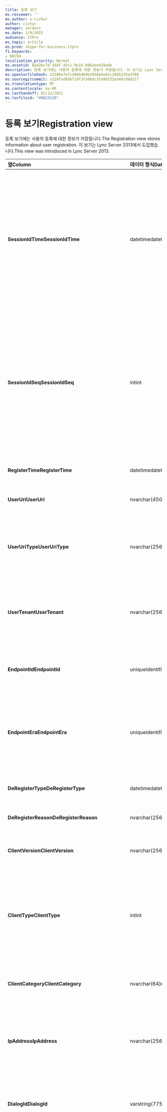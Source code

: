 ```yaml
---
title: 등록 보기
ms.reviewer: ''
ms.author: v-cichur
author: cichur
manager: serdars
ms.date: 3/9/2015
audience: ITPro
ms.topic: article
ms.prod: skype-for-business-itpro
f1.keywords:
- NOCSH
localization_priority: Normal
ms.assetid: 8a42bc7d-3d4f-43c1-9e15-89b2ee419ade
description: 등록 보기에는 사용자 등록에 대한 정보가 저장됩니다. 이 보기는 Lync Server 2013에서 도입했습니다.
ms.openlocfilehash: 12508e7efcd96bdb9e3956b4e62c1065235a3f60
ms.sourcegitcommit: c528fad9db719f3fa96dc3fa99332a349cd9d317
ms.translationtype: MT
ms.contentlocale: ko-KR
ms.lasthandoff: 01/12/2021
ms.locfileid: "49823128"
---
```

# <a name="registration-view"></a><span data-ttu-id="6bc8e-104">등록 보기</span><span class="sxs-lookup"><span data-stu-id="6bc8e-104">Registration view</span></span>
 
<span data-ttu-id="6bc8e-105">등록 보기에는 사용자 등록에 대한 정보가 저장됩니다.</span><span class="sxs-lookup"><span data-stu-id="6bc8e-105">The Registration view stores information about user registration.</span></span> <span data-ttu-id="6bc8e-106">이 보기는 Lync Server 2013에서 도입했습니다.</span><span class="sxs-lookup"><span data-stu-id="6bc8e-106">This view was introduced in Lync Server 2013.</span></span>
  
|<span data-ttu-id="6bc8e-107">**열**</span><span class="sxs-lookup"><span data-stu-id="6bc8e-107">**Column**</span></span>|<span data-ttu-id="6bc8e-108">**데이터 형식**</span><span class="sxs-lookup"><span data-stu-id="6bc8e-108">**Data Type**</span></span>|<span data-ttu-id="6bc8e-109">**세부 정보**</span><span class="sxs-lookup"><span data-stu-id="6bc8e-109">**Details**</span></span>|
|:-----|:-----|:-----|
|<span data-ttu-id="6bc8e-110">**SessionIdTime**</span><span class="sxs-lookup"><span data-stu-id="6bc8e-110">**SessionIdTime**</span></span> <br/> |<span data-ttu-id="6bc8e-111">datetime</span><span class="sxs-lookup"><span data-stu-id="6bc8e-111">datetime</span></span>  <br/> |<span data-ttu-id="6bc8e-112">세션 요청 시간입니다.</span><span class="sxs-lookup"><span data-stu-id="6bc8e-112">Time of session request.</span></span> <span data-ttu-id="6bc8e-113">SessionIdSeq와 함께 회의 세션을 고유하게 식별하기 위해 사용됩니다.</span><span class="sxs-lookup"><span data-stu-id="6bc8e-113">Used in conjunction with SessionIdSeq to uniquely identify a session.</span></span> <span data-ttu-id="6bc8e-114">자세한 내용은 [비즈니스용 Skype 서버 2015의 Dialogs](dialogs.md) 테이블을 참조하세요.</span><span class="sxs-lookup"><span data-stu-id="6bc8e-114">See the [Dialogs table in Skype for Business Server 2015](dialogs.md) for more information.</span></span> <br/> |
|<span data-ttu-id="6bc8e-115">**SessionIdSeq**</span><span class="sxs-lookup"><span data-stu-id="6bc8e-115">**SessionIdSeq**</span></span> <br/> |<span data-ttu-id="6bc8e-116">int</span><span class="sxs-lookup"><span data-stu-id="6bc8e-116">int</span></span>  <br/> |<span data-ttu-id="6bc8e-117">세션을 식별하기 위한 ID 번호입니다.</span><span class="sxs-lookup"><span data-stu-id="6bc8e-117">ID number to identify the session.</span></span> <span data-ttu-id="6bc8e-118">SessionIdTime과 함께 세션을 고유하게 식별하기 위해 사용됩니다.</span><span class="sxs-lookup"><span data-stu-id="6bc8e-118">Used in conjunction with SessionIdTime to uniquely identify a session.</span></span> <span data-ttu-id="6bc8e-119">자세한 내용은 [비즈니스용 Skype 서버 2015의 Dialogs](dialogs.md) 테이블을 참조하세요.</span><span class="sxs-lookup"><span data-stu-id="6bc8e-119">See the [Dialogs table in Skype for Business Server 2015](dialogs.md) for more information.</span></span> <br/> |
|<span data-ttu-id="6bc8e-120">**RegisterTime**</span><span class="sxs-lookup"><span data-stu-id="6bc8e-120">**RegisterTime**</span></span> <br/> |<span data-ttu-id="6bc8e-121">datetime</span><span class="sxs-lookup"><span data-stu-id="6bc8e-121">datetime</span></span>  <br/> |<span data-ttu-id="6bc8e-122">등록이 발생한 시간입니다.</span><span class="sxs-lookup"><span data-stu-id="6bc8e-122">Time at which registration occurred.</span></span>  <br/> |
|<span data-ttu-id="6bc8e-123">**UserUri**</span><span class="sxs-lookup"><span data-stu-id="6bc8e-123">**UserUri**</span></span> <br/> |<span data-ttu-id="6bc8e-124">nvarchar(450)</span><span class="sxs-lookup"><span data-stu-id="6bc8e-124">nvarchar(450)</span></span>  <br/> |<span data-ttu-id="6bc8e-125">등록한 사용자의 URI입니다.</span><span class="sxs-lookup"><span data-stu-id="6bc8e-125">URI of the user who registered.</span></span>  <br/> |
|<span data-ttu-id="6bc8e-126">**UserUriType**</span><span class="sxs-lookup"><span data-stu-id="6bc8e-126">**UserUriType**</span></span> <br/> |<span data-ttu-id="6bc8e-127">nvarchar(256)</span><span class="sxs-lookup"><span data-stu-id="6bc8e-127">nvarchar(256)</span></span>  <br/> |<span data-ttu-id="6bc8e-128">등록한 사용자 URI의 유형입니다.</span><span class="sxs-lookup"><span data-stu-id="6bc8e-128">Type of URI of the user who registered.</span></span> <span data-ttu-id="6bc8e-129">자세한 내용은 [UriTypes 테이블을](uritypes.md) 참조하세요.</span><span class="sxs-lookup"><span data-stu-id="6bc8e-129">See the [UriTypes table](uritypes.md) for more information.</span></span> <br/> |
|<span data-ttu-id="6bc8e-130">**UserTenant**</span><span class="sxs-lookup"><span data-stu-id="6bc8e-130">**UserTenant**</span></span> <br/> |<span data-ttu-id="6bc8e-131">nvarchar(256)</span><span class="sxs-lookup"><span data-stu-id="6bc8e-131">nvarchar(256)</span></span>  <br/> |<span data-ttu-id="6bc8e-132">등록한 사용자의 테넌트입니다.</span><span class="sxs-lookup"><span data-stu-id="6bc8e-132">Tenant of the user who registered.</span></span> <span data-ttu-id="6bc8e-133">자세한 내용은 [Tenants 테이블을](tenants.md) 참조하세요.</span><span class="sxs-lookup"><span data-stu-id="6bc8e-133">See the [Tenants table](tenants.md) for more information.</span></span> <br/> |
|<span data-ttu-id="6bc8e-134">**EndpointId**</span><span class="sxs-lookup"><span data-stu-id="6bc8e-134">**EndpointId**</span></span> <br/> |<span data-ttu-id="6bc8e-135">uniqueidentifier</span><span class="sxs-lookup"><span data-stu-id="6bc8e-135">uniqueidentifier</span></span>  <br/> |<span data-ttu-id="6bc8e-136">등록한 사용자의 끝점에 대한 고유 식별자입니다.</span><span class="sxs-lookup"><span data-stu-id="6bc8e-136">Unique identifier of the endpoint of the user registered with.</span></span>  <br/> |
|<span data-ttu-id="6bc8e-137">**EndpointEra**</span><span class="sxs-lookup"><span data-stu-id="6bc8e-137">**EndpointEra**</span></span> <br/> |<span data-ttu-id="6bc8e-138">uniqueidentifier</span><span class="sxs-lookup"><span data-stu-id="6bc8e-138">uniqueidentifier</span></span>  <br/> |<span data-ttu-id="6bc8e-139">동일 사용자 및 동일 끝점이 포함된 등록을 구분하는 데 사용되는 고유 식별자입니다.</span><span class="sxs-lookup"><span data-stu-id="6bc8e-139">Unique identifier used to differentiate registrations that involve the same user and the same endpoint.</span></span>  <br/> |
|<span data-ttu-id="6bc8e-140">**DeRegisterType**</span><span class="sxs-lookup"><span data-stu-id="6bc8e-140">**DeRegisterType**</span></span> <br/> |<span data-ttu-id="6bc8e-141">datetime</span><span class="sxs-lookup"><span data-stu-id="6bc8e-141">datetime</span></span>  <br/> |<span data-ttu-id="6bc8e-142">등록 취소가 발생한 시간입니다.</span><span class="sxs-lookup"><span data-stu-id="6bc8e-142">Time at which deregistration occurred.</span></span>  <br/> |
|<span data-ttu-id="6bc8e-143">**DeRegisterReason**</span><span class="sxs-lookup"><span data-stu-id="6bc8e-143">**DeRegisterReason**</span></span> <br/> |<span data-ttu-id="6bc8e-144">nvarchar(256)</span><span class="sxs-lookup"><span data-stu-id="6bc8e-144">nvarchar(256)</span></span>  <br/> |<span data-ttu-id="6bc8e-145">등록 취소에 대한 이유입니다.</span><span class="sxs-lookup"><span data-stu-id="6bc8e-145">Reason for deregistration.</span></span>  <br/> |
|<span data-ttu-id="6bc8e-146">**ClientVersion**</span><span class="sxs-lookup"><span data-stu-id="6bc8e-146">**ClientVersion**</span></span> <br/> |<span data-ttu-id="6bc8e-147">nvarchar(256)</span><span class="sxs-lookup"><span data-stu-id="6bc8e-147">nvarchar(256)</span></span>  <br/> |<span data-ttu-id="6bc8e-148">등록한 사용자가 사용한 클라이언트 버전입니다.</span><span class="sxs-lookup"><span data-stu-id="6bc8e-148">Version of client used by the user who registered.</span></span>  <br/> |
|<span data-ttu-id="6bc8e-149">**ClientType**</span><span class="sxs-lookup"><span data-stu-id="6bc8e-149">**ClientType**</span></span> <br/> |<span data-ttu-id="6bc8e-150">int</span><span class="sxs-lookup"><span data-stu-id="6bc8e-150">int</span></span>  <br/> |<span data-ttu-id="6bc8e-151">등록한 사용자가 사용한 클라이언트입니다.</span><span class="sxs-lookup"><span data-stu-id="6bc8e-151">Client used by the user who registered.</span></span> <span data-ttu-id="6bc8e-152">자세한 내용은 [UserAgentDef](useragentdef.md) 테이블을 참조합니다.</span><span class="sxs-lookup"><span data-stu-id="6bc8e-152">See the [UserAgentDef table](useragentdef.md) for more details.</span></span> <br/> |
|<span data-ttu-id="6bc8e-153">**ClientCategory**</span><span class="sxs-lookup"><span data-stu-id="6bc8e-153">**ClientCategory**</span></span> <br/> |<span data-ttu-id="6bc8e-154">nvarchar(64)</span><span class="sxs-lookup"><span data-stu-id="6bc8e-154">nvarchar(64)</span></span>  <br/> |<span data-ttu-id="6bc8e-155">등록한 사용자가 사용한 클라이언트의 범주입니다.</span><span class="sxs-lookup"><span data-stu-id="6bc8e-155">Category of the client used by the user who registered.</span></span>  <br/> |
|<span data-ttu-id="6bc8e-156">**IpAddress**</span><span class="sxs-lookup"><span data-stu-id="6bc8e-156">**IpAddress**</span></span> <br/> |<span data-ttu-id="6bc8e-157">nvarchar(256)</span><span class="sxs-lookup"><span data-stu-id="6bc8e-157">nvarchar(256)</span></span>  <br/> |<span data-ttu-id="6bc8e-158">사용자가 등록한 IP 주소입니다.</span><span class="sxs-lookup"><span data-stu-id="6bc8e-158">IP Address the user registered with.</span></span> <span data-ttu-id="6bc8e-159">IPv4 또는 IPv6 주소일 수 있습니다.</span><span class="sxs-lookup"><span data-stu-id="6bc8e-159">This may be an IPv4 or IPv6 address.</span></span>  <br/> |
|<span data-ttu-id="6bc8e-160">**DialogId**</span><span class="sxs-lookup"><span data-stu-id="6bc8e-160">**DialogId**</span></span> <br/> |<span data-ttu-id="6bc8e-161">varstring(775)</span><span class="sxs-lookup"><span data-stu-id="6bc8e-161">varstring(775)</span></span>  <br/> |<span data-ttu-id="6bc8e-p109">SIP 대화 ID입니다. 형식은 다음과 같습니다.</span><span class="sxs-lookup"><span data-stu-id="6bc8e-p109">SIP dialog ID. The format of the is:</span></span>  <br/> <span data-ttu-id="6bc8e-164">dialog;from-tag;to-tag</span><span class="sxs-lookup"><span data-stu-id="6bc8e-164">dialog;from-tag;to-tag</span></span>  <br/> |
|<span data-ttu-id="6bc8e-165">**ResponseCode**</span><span class="sxs-lookup"><span data-stu-id="6bc8e-165">**ResponseCode**</span></span> <br/> |<span data-ttu-id="6bc8e-166">int</span><span class="sxs-lookup"><span data-stu-id="6bc8e-166">int</span></span>  <br/> |<span data-ttu-id="6bc8e-p110">세션 초대에 대한 SIP 응답 코드입니다. 이 필드는 일반적으로 세션에서 초기 INVITE 메시지로부터 생성된 데이터로 채워집니다. INVITE 메시지가 없으면 첫 번째 관련 SIP 메시지(BYE, CANCEL, MESSAGE 또는 INFO)의 날짜 및 시간이 필드에 채워집니다.</span><span class="sxs-lookup"><span data-stu-id="6bc8e-p110">SIP response code to the session invitation. This field is typically populated by data generated from the initial INVITE message in the session. If there is no INVITE message then the field is populated with the date and time of the first relevant SIP message (BYE, CANCEL, MESSAGE, or INFO).</span></span>  <br/> |
|<span data-ttu-id="6bc8e-170">**DiagnosticId**</span><span class="sxs-lookup"><span data-stu-id="6bc8e-170">**DiagnosticId**</span></span> <br/> |<span data-ttu-id="6bc8e-171">int</span><span class="sxs-lookup"><span data-stu-id="6bc8e-171">int</span></span>  <br/> |<span data-ttu-id="6bc8e-172">SIP 헤더에서 캡처된 진단 ID입니다.</span><span class="sxs-lookup"><span data-stu-id="6bc8e-172">Diagnostic ID captured from SIP header.</span></span>  <br/> |
|<span data-ttu-id="6bc8e-173">**등록자**</span><span class="sxs-lookup"><span data-stu-id="6bc8e-173">**Registrar**</span></span> <br/> |<span data-ttu-id="6bc8e-174">nvarchar(256)</span><span class="sxs-lookup"><span data-stu-id="6bc8e-174">nvarchar(256)</span></span>  <br/> |<span data-ttu-id="6bc8e-175">등록자의 FQDN입니다.</span><span class="sxs-lookup"><span data-stu-id="6bc8e-175">FQDN of the Registrar.</span></span>  <br/> |
|<span data-ttu-id="6bc8e-176">**풀**</span><span class="sxs-lookup"><span data-stu-id="6bc8e-176">**Pool**</span></span> <br/> |<span data-ttu-id="6bc8e-177">nvarchar(256)</span><span class="sxs-lookup"><span data-stu-id="6bc8e-177">nvarchar(256)</span></span>  <br/> |<span data-ttu-id="6bc8e-178">세션에 대해 데이터를 캡처한 풀의 FQDN입니다.</span><span class="sxs-lookup"><span data-stu-id="6bc8e-178">FQDN of the pool that captured the data for the session.</span></span>  <br/> |
|<span data-ttu-id="6bc8e-179">**EdgeServer**</span><span class="sxs-lookup"><span data-stu-id="6bc8e-179">**EdgeServer**</span></span> <br/> |<span data-ttu-id="6bc8e-180">nvarchar(256)</span><span class="sxs-lookup"><span data-stu-id="6bc8e-180">nvarchar(256)</span></span>  <br/> |<span data-ttu-id="6bc8e-181">등록한 사용자가 사용한 에지 서버의 FQDN입니다.</span><span class="sxs-lookup"><span data-stu-id="6bc8e-181">FQDN of the Edge Server used by the user who registered.</span></span>  <br/> |
|<span data-ttu-id="6bc8e-182">**IsInternal**</span><span class="sxs-lookup"><span data-stu-id="6bc8e-182">**IsInternal**</span></span> <br/> |<span data-ttu-id="6bc8e-183">bit</span><span class="sxs-lookup"><span data-stu-id="6bc8e-183">bit</span></span>  <br/> |<span data-ttu-id="6bc8e-184">사용자가 내부 네트워크에서 로그온했는지 여부를 나타냅니다.</span><span class="sxs-lookup"><span data-stu-id="6bc8e-184">Indicates whether the user logged on from the internal network.</span></span>  <br/> |
|<span data-ttu-id="6bc8e-185">**IsUserServiceAvailable**</span><span class="sxs-lookup"><span data-stu-id="6bc8e-185">**IsUserServiceAvailable**</span></span> <br/> |<span data-ttu-id="6bc8e-186">bit</span><span class="sxs-lookup"><span data-stu-id="6bc8e-186">bit</span></span>  <br/> |<span data-ttu-id="6bc8e-187">등록 시에 UserService를 사용할 수 있었는지를 나타냅니다.</span><span class="sxs-lookup"><span data-stu-id="6bc8e-187">Indicates whether the UserService was available at registration time.</span></span>  <br/> |
|<span data-ttu-id="6bc8e-188">**IsPrimaryRegistrar**</span><span class="sxs-lookup"><span data-stu-id="6bc8e-188">**IsPrimaryRegistrar**</span></span> <br/> |<span data-ttu-id="6bc8e-189">bit</span><span class="sxs-lookup"><span data-stu-id="6bc8e-189">bit</span></span>  <br/> |<span data-ttu-id="6bc8e-190">기본 등록자로 등록이 수행되었는지를 나타냅니다.</span><span class="sxs-lookup"><span data-stu-id="6bc8e-190">Indicates whether registration was with the primary Registrar.</span></span>  <br/> |
|<span data-ttu-id="6bc8e-191">**DeviceMacAddress**</span><span class="sxs-lookup"><span data-stu-id="6bc8e-191">**DeviceMacAddress**</span></span> <br/> |<span data-ttu-id="6bc8e-192">bigint</span><span class="sxs-lookup"><span data-stu-id="6bc8e-192">bigint</span></span>  <br/> |<span data-ttu-id="6bc8e-193">등록된 장치의 MAC 주소입니다.</span><span class="sxs-lookup"><span data-stu-id="6bc8e-193">MAC Address of device registered.</span></span>  <br/> |
|<span data-ttu-id="6bc8e-194">**DeviceManufacturer**</span><span class="sxs-lookup"><span data-stu-id="6bc8e-194">**DeviceManufacturer**</span></span> <br/> |<span data-ttu-id="6bc8e-195">nvarchar(256)</span><span class="sxs-lookup"><span data-stu-id="6bc8e-195">nvarchar(256)</span></span>  <br/> |<span data-ttu-id="6bc8e-196">등록된 장치의 제조업체입니다.</span><span class="sxs-lookup"><span data-stu-id="6bc8e-196">Manufacturer of the device registered.</span></span> <span data-ttu-id="6bc8e-197">자세한 내용은 [비즈니스용 Skype 서버 2015의 Manufacturers](manufacturers.md) 테이블을 참조하세요.</span><span class="sxs-lookup"><span data-stu-id="6bc8e-197">See the [Manufacturers table in Skype for Business Server 2015](manufacturers.md) for more information.</span></span> <br/> |
|<span data-ttu-id="6bc8e-198">**DeviceHardwareVersion**</span><span class="sxs-lookup"><span data-stu-id="6bc8e-198">**DeviceHardwareVersion**</span></span> <br/> |<span data-ttu-id="6bc8e-199">nvarchar(256)</span><span class="sxs-lookup"><span data-stu-id="6bc8e-199">nvarchar(256)</span></span>  <br/> |<span data-ttu-id="6bc8e-200">등록된 장치의 하드웨어 버전입니다.</span><span class="sxs-lookup"><span data-stu-id="6bc8e-200">Hardware version of the device registered.</span></span> <span data-ttu-id="6bc8e-201">자세한 [내용은 비즈니스용 Skype 서버 2015의 HardwareVersions](hardwareversions.md) 테이블을 참조하세요.</span><span class="sxs-lookup"><span data-stu-id="6bc8e-201">See the [HardwareVersions table in Skype for Business Server 2015](hardwareversions.md) for more information.</span></span> <br/> |
   

